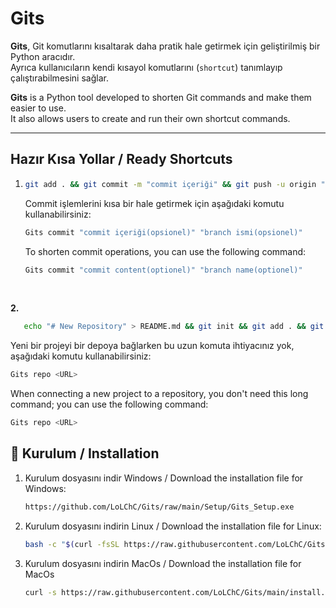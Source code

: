 # Gits

**Gits**, Git komutlarını kısaltarak daha pratik hale getirmek için geliştirilmiş bir Python aracıdır.  
Ayrıca kullanıcıların kendi kısayol komutlarını (`shortcut`) tanımlayıp çalıştırabilmesini sağlar.

**Gits** is a Python tool developed to shorten Git commands and make them easier to use.  
It also allows users to create and run their own shortcut commands.

---

## Hazır Kısa Yollar / Ready Shortcuts
1. ```bash
   git add . && git commit -m "commit içeriği" && git push -u origin "branch ismi"
   ```

   Commit işlemlerini kısa bir hale getirmek için aşağıdaki komutu kullanabilirsiniz:

   ```bash
   Gits commit "commit içeriği(opsionel)" "branch ismi(opsionel)"
   ```

   To shorten commit operations, you can use the following command:

   ```bash
   Gits commit "commit content(optionel)" "branch name(optionel)"
   ```

<br>

**2.**
```bash
   echo "# New Repository" > README.md && git init && git add . && git commit -m "first commit" && git branch -M main && git remote add origin <URL> && git push -u origin main
```
   
   Yeni bir projeyi bir depoya bağlarken bu uzun komuta ihtiyacınız yok, aşağıdaki komutu kullanabilirsiniz:

   ```bash
   Gits repo <URL>
   ```

   When connecting a new project to a repository, you don't need this long command; you can use the following command:

   ```bash
   Gits repo <URL>
   ```

## 🚀 Kurulum / Installation
1. Kurulum dosyasını indir Windows / Download the installation file for Windows:
   ```bash
   https://github.com/LoLChC/Gits/raw/main/Setup/Gits_Setup.exe

2. Kurulum dosyasını indirin Linux / Download the installation file for Linux:
   ```bash
   bash -c "$(curl -fsSL https://raw.githubusercontent.com/LoLChC/Gits/main/Linux/install.sh)"

3. Kurulum dosyasını indirin MacOs / Download the installation file for MacOs
   ```bash
   curl -s https://raw.githubusercontent.com/LoLChC/Gits/main/install.sh
